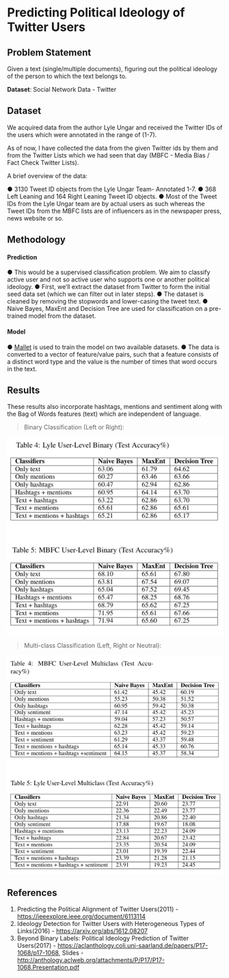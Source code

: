 # Predicting Political Ideology of Twitter Users

## Problem Statement

Given a text (single/multiple documents), figuring out the political ideology of the person to which the text belongs to.

**Dataset**: Social Network Data - Twitter

## Dataset

We acquired data from the author Lyle Ungar and received the Twitter IDs of the users which were annotated in the range
of (1-7).

As of now, I have collected the data from the given Twitter ids by them and from the Twitter Lists which we had seen that
day (MBFC - Media Bias / Fact Check Twitter Lists).

A brief overview of the data:

● 3130 Tweet ID objects from the Lyle Ungar Team- Annotated 1-7.
● 368 Left Leaning and 164 Right Leaning Tweet ID objects.
● Most of the Tweet IDs from the Lyle Ungar team are by actual users as such whereas the Tweet IDs from the MBFC lists are of influencers as in the newspaper press, news website or so.

## Methodology

#### Prediction
● This would be a supervised classification problem. We aim to classify active user and not so active user who supports one or another political ideology.
● First, we’ll extract the dataset from Twitter to form the initial seed data set (which we can filter out in later steps).
● The dataset is cleaned by removing the stopwords and lower-casing the tweet text.
● Naive Bayes, MaxEnt and Decision Tree are used for classification on a pre-trained model from the dataset.

#### Model
● [Mallet](http://mallet.cs.umass.edu/index.php) is used to train the model on two available datasets.
● The data is converted to a vector of feature/value pairs, such that a feature consists of a distinct word type and the value is the number of times that word occurs in the text.

## Results

These results also incorporate hashtags, mentions and sentiment along with the Bag of Words features (text) which are independent of language. 

> Binary Classification (Left or Right):

![alt text](https://github.com/shrebox/Political-Ideology-Detection-on-Twitter/blob/master/images/binary_new.png?raw=true)

> Multi-class Classification (Left, Right or Neutral):

![alt text](https://github.com/shrebox/Political-Ideology-Detection-on-Twitter/blob/master/images/senti_multi.png?raw=true)

## References

1. Predicting the Political Alignment of Twitter Users(2011) - https://ieeexplore.ieee.org/document/6113114
2. Ideology Detection for Twitter Users with Heterogeneous Types of Links(2016) - https://arxiv.org/abs/1612.08207
3. Beyond Binary Labels: Political Ideology Prediction of Twitter Users(2017) - https://aclanthology.coli.uni-saarland.de/papers/P17-1068/p17-1068, Slides - http://anthology.aclweb.org/attachments/P/P17/P17-1068.Presentation.pdf
